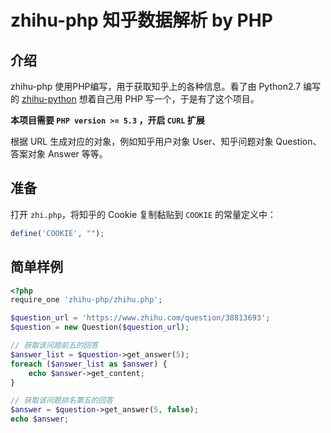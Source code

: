 # zhihu-php 知乎数据解析 by PHP

## 介绍
zhihu-php 使用PHP编写，用于获取知乎上的各种信息。看了由 Python2.7 编写的 [zhihu-python](https://github.com/egrcc/zhihu-python) 想着自己用 PHP 写一个，于是有了这个项目。

**本项目需要 `PHP version >= 5.3` ，开启 `CURL` 扩展**

根据 URL 生成对应的对象，例如知乎用户对象 User、知乎问题对象 Question、答案对象 Answer 等等。

## 准备
打开 `zhi.php`，将知乎的 Cookie 复制黏贴到 `COOKIE` 的常量定义中：
``` php
define('COOKIE', "");
```

## 简单样例
``` php
<?php
require_one 'zhihu-php/zhihu.php';

$question_url = 'https://www.zhihu.com/question/38813693';
$question = new Question($question_url);

// 获取该问题前五的回答
$answer_list = $question->get_answer(5);
foreach ($answer_list as $answer) {
	echo $answer->get_content;	
}

// 获取该问题排名第五的回答
$answer = $question->get_answer(5, false);
echo $answer;

```
